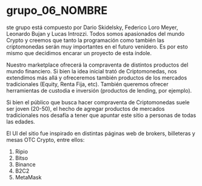 # grupo_06_NOMBRE

ste grupo está compuesto por Dario Skidelsky, Federico Loro Meyer, Leonardo Bujan y Lucas Introzzi. Todos somos apasionados del mundo Crypto y creemos que tanto la programación como también las criptomonedas serán muy importantes en el futuro venidero. Es por esto mismo que decidimos encarar un proyecto de esta índole.

Nuestro marketplace ofrecerá la compraventa de distintos productos del mundo financiero. Si bien la idea inicial trató de Criptomonedas, nos extendimos más allá y ofreceremos también productos de los mercados tradicionales (Equity, Renta Fija, etc).
También queremos ofrecer herramientas de custodia e inversión (productos de lending, por ejemplo).

Si bien el público que busca hacer compraventa de Criptomonedas suele ser joven (20-50), el hecho de agregar productos de mercados tradicionales nos desafía a tener que apuntar este sitio a personas de todas las edades.

El UI del sitio fue inspirado en distintas páginas web de brokers, billeteras y mesas OTC Crypto, entre ellos:

1. Ripio
2. Bitso
3. Binance
4. B2C2
5. MetaMask
